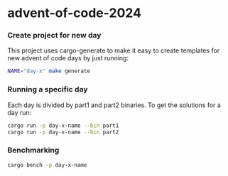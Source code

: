 # advent-of-code-2024

### Create project for new day
This project uses cargo-generate to make it easy to create templates for new advent of code days by just running:
```bash
NAME="day-x" make generate
```
### Running a specific day

Each day is divided by part1 and part2 binaries. To get the solutions for a day run:
```bash
cargo run -p day-x-name --bin part1
cargo run -p day-x-name --bin part2
```

### Benchmarking

```bash
cargo bench -p day-x-name
```
```
